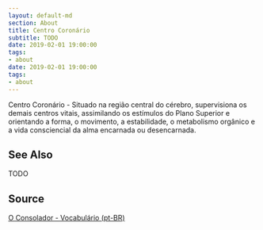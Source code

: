 ```yaml
---
layout: default-md
section: About
title: Centro Coronário
subtitle: TODO
date: 2019-02-01 19:00:00
tags:
- about
date: 2019-02-01 19:00:00
tags: 
- about
---
```


Centro Coronário - Situado na região central do cérebro, supervisiona os demais centros vitais, assimilando os estímulos do Plano Superior e orientando a forma, o movimento, a estabilidade, o metabolismo orgânico e a vida consciencial da alma encarnada ou desencarnada.

## See Also
TODO

## Source
[O Consolador - Vocabulário (pt-BR)](http://www.oconsolador.com.br/linkfixo/vocabulario/principal.html)


